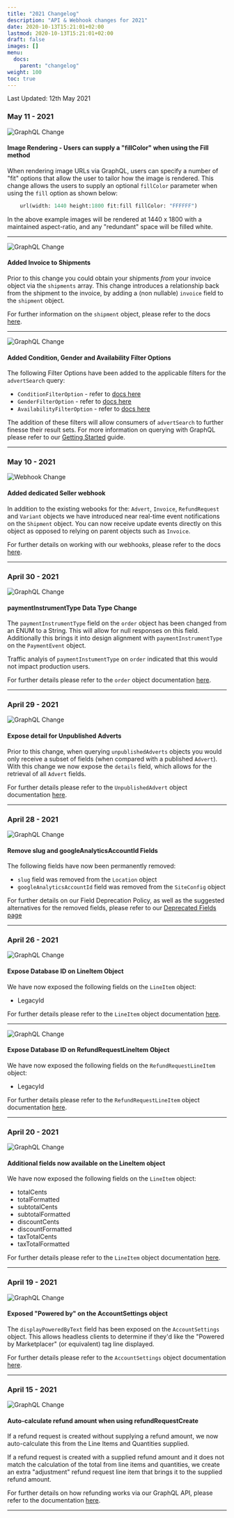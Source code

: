```yaml
---
title: "2021 Changelog"
description: "API & Webhook changes for 2021"
date: 2020-10-13T15:21:01+02:00
lastmod: 2020-10-13T15:21:01+02:00
draft: false
images: []
menu:
  docs:
    parent: "changelog"
weight: 100
toc: true
---
```


Last Updated: 12th May 2021

### May 11 - 2021

![GraphQL Change](../GraphQL.png) 

#### Image Rendering - Users can supply a "fillColor" when using the Fill method

When rendering image URLs via GraphQL, users can specify a number of "fit" options that allow the user to tailor how the image is rendered. This change allows the users to supply an optional `fillColor` parameter when using the `fill` option as shown below:

```graphql
    url(width: 1440 height:1800 fit:fill fillColor: "FFFFFF")
```

In the above example images will be rendered at 1440 x 1800 with a maintained aspect-ratio, and any "redundant" space will be filled white.

<hr/>

![GraphQL Change](../GraphQL.png) 

#### Added Invoice to Shipments

Prior to this change you could obtain your shipments _from_ your invoice object via the `shipments` array. This change introduces a relationship back from the shipment to the invoice, by adding a (non nullable) `invoice` field to the `shipment` object. 

For further information on the `shipment` object, please refer to the docs [here](https://api.marketplacer.com/graphql/shipment.doc.html).

<hr/>

![GraphQL Change](../GraphQL.png) 

#### Added Condition, Gender and Availability Filter Options

The following Filter Options have been added to the applicable filters for the `advertSearch` query:

- `ConditionFilterOption` - refer to [docs here](https://api.marketplacer.com/graphql/conditionfilteroption.doc.html)
- `GenderFilterOption` - refer to [docs here](https://api.marketplacer.com/graphql/genderfilteroption.doc.html)
- `AvailabilityFilterOption` - refer to [docs here](https://api.marketplacer.com/graphql/availabilityfilteroption.doc.html)

The addition of these filters will allow consumers of `advertSearch` to further finesse their result sets. For more information on querying with GraphQL please refer to our [Getting Started](../../graphql/getting_started) guide.

<hr/>

### May 10 - 2021

![Webhook Change](../Webhook.png) 

#### Added dedicated Seller webhook

In addition to the existing webooks for the: `Advert`, `Invoice`, `RefundRequest` and `Variant` objects we have introduced near real-time event notifications on the `Shipment` object. You can now receive update events directly on this object as opposed to relying on parent objects such as `Invoice`.

For further details on working with our webhooks, please refer to the docs [here](../../webhooks/overview).

<hr/>

### April 30 - 2021

![GraphQL Change](../GraphQL.png) 

#### paymentInstrumentType Data Type Change

The `paymentInstrumentType` field on the `order` object has been changed from an ENUM to a String. This will allow for null responses on this field. Additionally this brings it into design alignment with `paymentInstrumentType` on the `PaymentEvent` object.

Traffic analyis of `paymentInstumentType` on `order` indicated that this would not impact production users.

For further details please refer to the `order` object documentation [here](https://api.marketplacer.com/graphql/order.doc.html).

<hr/>

### April 29 - 2021

![GraphQL Change](../GraphQL.png) 

#### Expose detail for Unpublished Adverts

Prior to this change, when querying `unpublishedAdverts` objects you would only receive a subset of fields (when compared with a published `Advert`). With this change we now expose the `details` field, which allows for the retrieval of all `Advert` fields. 

For further details please refer to the `UnpublishedAdvert` object documentation [here](https://api.marketplacer.com/graphql/unpublishedadvert.doc.html).

<hr/>

### April 28 - 2021

![GraphQL Change](../GraphQL.png) 

#### Remove slug and googleAnalyticsAccountId Fields

The following fields have now been permanently removed:

- `slug` field was removed from the `Location` object
- `googleAnalyticsAccountId` field was removed from the `SiteConfig` object

For further details on our Field Deprecation Policy, as well as the suggested alternatives for the removed fields, please refer to our [Deprecated Fields page](../deprecations)


<hr/>


### April 26 - 2021

![GraphQL Change](../GraphQL.png) 

#### Expose Database ID on LineItem Object

We have now exposed the following fields on the `LineItem` object:

- LegacyId

For further details please refer to the `LineItem` object documentation [here](https://api.marketplacer.com/graphql/lineitem.doc.html).

<hr/>

![GraphQL Change](../GraphQL.png) 

#### Expose Database ID on RefundRequestLineItem Object

We have now exposed the following fields on the `RefundRequestLineItem` object:

- LegacyId

For further details please refer to the `RefundRequestLineItem` object documentation [here](https://api.marketplacer.com/graphql/refundrequestlineitem.doc.html).

<hr/>


### April 20 - 2021

![GraphQL Change](../GraphQL.png) 

#### Additional fields now available on the LineItem object

We have now exposed the following fields on the `LineItem` object:

- totalCents
- totalFormatted
- subtotalCents
- subtotalFormatted
- discountCents
- discountFormatted
- taxTotalCents
- taxTotalFormatted

For further details please refer to the `LineItem` object documentation [here](https://api.marketplacer.com/graphql/lineitem.doc.html).

<hr/>

### April 19 - 2021

![GraphQL Change](../GraphQL.png) 

#### Exposed "Powered by" on the AccountSettings object

The `displayPoweredByText` field has been exposed on the `AccountSettings` object. This allows headless clients to determine if they'd like the "Powered by Marketplacer" (or equivalent) tag line displayed.

For further details please refer to the `AccountSettings` object documentation [here](https://api.marketplacer.com/graphql/accountsettings.doc.html).

<hr/>

### April 15 - 2021

![GraphQL Change](../GraphQL.png) 

#### Auto-calculate refund amount when using refundRequestCreate

If a refund request is created without supplying a refund amount, we now auto-calculate this from the Line Items and Quantities supplied.

If a refund request is created with a supplied refund amount and it does not match the calculation of the total from line items and quantities, we create an extra "adjustment" refund request line item that brings it to the supplied refund amount.

For further details on how refunding works via our GraphQL API, please refer to the documentation [here](https://api.marketplacer.com/howto/graphqlhowtorefund/).

<hr/>